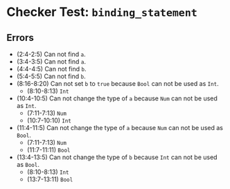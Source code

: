 # Checker Test: `binding_statement`

## Errors
- (2:4-2:5) Can not find `a`.
- (3:4-3:5) Can not find `a`.
- (4:4-4:5) Can not find `b`.
- (5:4-5:5) Can not find `b`.
- (8:16-8:20) Can not set `b` to `true` because `Bool` can not be used as `Int`.
  - (8:10-8:13) `Int`
- (10:4-10:5) Can not change the type of `a` because `Num` can not be used as `Int`.
  - (7:11-7:13) `Num`
  - (10:7-10:10) `Int`
- (11:4-11:5) Can not change the type of `a` because `Num` can not be used as `Bool`.
  - (7:11-7:13) `Num`
  - (11:7-11:11) `Bool`
- (13:4-13:5) Can not change the type of `b` because `Int` can not be used as `Bool`.
  - (8:10-8:13) `Int`
  - (13:7-13:11) `Bool`
